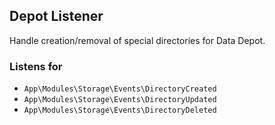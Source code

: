 ## Depot Listener

Handle creation/removal of special directories for Data Depot.

### Listens for

* `App\Modules\Storage\Events\DirectoryCreated`
* `App\Modules\Storage\Events\DirectoryUpdated`
* `App\Modules\Storage\Events\DirectoryDeleted`
